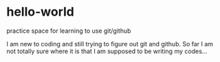 # hello-world
practice space for learning to use git/github

I am new to coding and still trying to figure out git and github. So far I am not totally sure where it is that I am supposed to be writing my codes...
